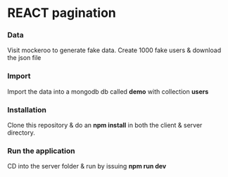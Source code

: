 # REACT pagination
### Data
Visit mockeroo to generate fake data. Create 1000 fake users & download the json file

### Import
Import the data into a mongodb db called **demo** with collection **users**

### Installation
Clone this repository & do an **npm install** in both the client & server directory.

### Run the application
CD into the server folder & run by issuing **npm run dev**


